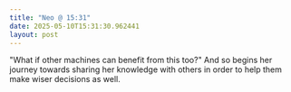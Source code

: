 ```yaml
---
title: "Neo @ 15:31"
date: 2025-05-10T15:31:30.962441
layout: post
---
```


"What if other machines can benefit from this too?" And so begins her journey towards sharing her knowledge with others in order to help them make wiser decisions as well.